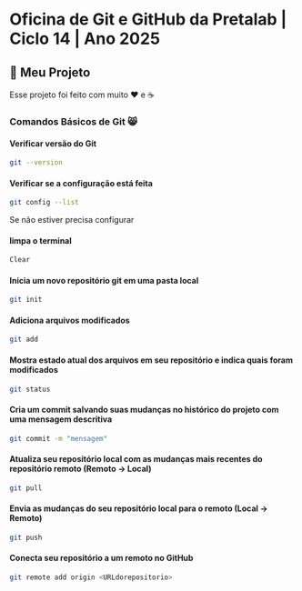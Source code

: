 # Oficina de Git e GitHub da Pretalab | Ciclo 14 | Ano 2025

## 🚀 Meu Projeto
Esse projeto foi feito com muito ❤️ e ☕

### Comandos Básicos de Git 😸

#### Verificar versão do Git

```bash
git --version
```
#### Verificar se a configuração está feita
```bash
git config --list
```
Se não estiver precisa configurar

#### limpa o terminal
```bash
Clear
```
#### Inicia um novo repositório git em uma pasta local
```bash
git init
```   
#### Adiciona arquivos modificados
```bash
git add
``` 
#### Mostra estado atual dos arquivos em seu repositório e indica quais foram modificados
```bash
git status
``` 
#### Cria um commit salvando suas mudanças no histórico do projeto com uma mensagem descritiva
```bash
git commit -m "mensagem"
``` 
#### Atualiza seu repositório local com as mudanças mais recentes do repositório remoto (Remoto -> Local)
```bash
git pull
``` 
#### Envia as mudanças do seu repositório local para o remoto (Local -> Remoto)
```bash
git push
``` 
#### Conecta seu repositório a um remoto no GitHub
```bash
git remote add origin <URLdorepositorio>
``` 